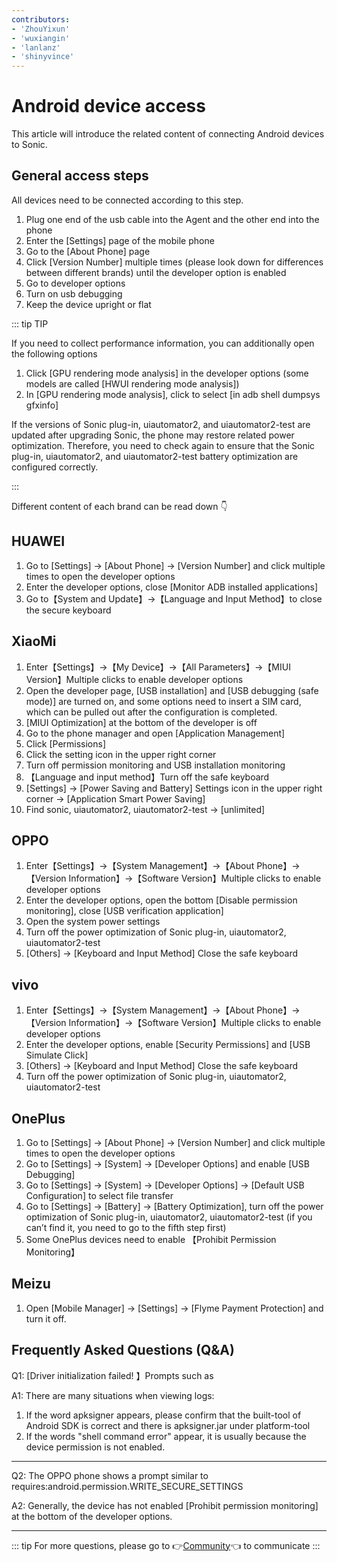 ```yaml
---
contributors:
- 'ZhouYixun'
- 'wuxiangin'
- 'lanlanz'
- 'shinyvince'
---
```


# Android device access

This article will introduce the related content of connecting Android devices to Sonic.

## General access steps

All devices need to be connected according to this step.

1. Plug one end of the usb cable into the Agent and the other end into the phone
2. Enter the [Settings] page of the mobile phone
3. Go to the [About Phone] page
4. Click [Version Number] multiple times (please look down for differences between different brands) until the developer option is enabled
5. Go to developer options
6. Turn on usb debugging
7. Keep the device upright or flat

::: tip TIP

If you need to collect performance information, you can additionally open the following options
1. Click [GPU rendering mode analysis] in the developer options (some models are called [HWUI rendering mode analysis])
2. In [GPU rendering mode analysis], click to select [in adb shell dumpsys gfxinfo]

If the versions of Sonic plug-in, uiautomator2, and uiautomator2-test are updated after upgrading Sonic, the phone may restore related power optimization.
Therefore, you need to check again to ensure that the Sonic plug-in, uiautomator2, and uiautomator2-test battery optimization are configured correctly.

:::

Different content of each brand can be read down 👇

## HUAWEI

1. Go to [Settings] -> [About Phone] -> [Version Number] and click multiple times to open the developer options
2. Enter the developer options, close [Monitor ADB installed applications]
3. Go to【System and Update】->【Language and Input Method】to close the secure keyboard

## XiaoMi

1. Enter【Settings】->【My Device】->【All Parameters】->【MIUI Version】Multiple clicks to enable developer options
2. Open the developer page, [USB installation] and [USB debugging (safe mode)] are turned on, and some options need to insert a SIM card, which can be pulled out after the configuration is completed.
3. [MIUI Optimization] at the bottom of the developer is off
4. Go to the phone manager and open [Application Management]
5. Click [Permissions]
6. Click the setting icon in the upper right corner
7. Turn off permission monitoring and USB installation monitoring
8. 【Language and input method】Turn off the safe keyboard
9. [Settings] -> [Power Saving and Battery] Settings icon in the upper right corner -> [Application Smart Power Saving]
10. Find sonic, uiautomator2, uiautomator2-test -> [unlimited]

## OPPO

1. Enter【Settings】->【System Management】->【About Phone】->【Version Information】->【Software Version】Multiple clicks to enable developer options
2. Enter the developer options, open the bottom [Disable permission monitoring], close [USB verification application]
3. Open the system power settings
4. Turn off the power optimization of Sonic plug-in, uiautomator2, uiautomator2-test
5. [Others] -> [Keyboard and Input Method] Close the safe keyboard

## vivo

1. Enter【Settings】->【System Management】->【About Phone】->【Version Information】->【Software Version】Multiple clicks to enable developer options
2. Enter the developer options, enable [Security Permissions] and [USB Simulate Click]
3. [Others] -> [Keyboard and Input Method] Close the safe keyboard
4. Turn off the power optimization of Sonic plug-in, uiautomator2, uiautomator2-test

## OnePlus

1. Go to [Settings] -> [About Phone] -> [Version Number] and click multiple times to open the developer options
2. Go to [Settings] -> [System] -> [Developer Options] and enable [USB Debugging]
3. Go to [Settings] -> [System] -> [Developer Options] -> [Default USB Configuration] to select file transfer
4. Go to [Settings] -> [Battery] -> [Battery Optimization], turn off the power optimization of Sonic plug-in, uiautomator2, uiautomator2-test (if you can’t find it, you need to go to the fifth step first)
5. Some OnePlus devices need to enable 【Prohibit Permission Monitoring】

## Meizu

1. Open [Mobile Manager] -> [Settings] -> [Flyme Payment Protection] and turn it off.

## Frequently Asked Questions (Q&A)

Q1: [Driver initialization failed! 】Prompts such as

A1: There are many situations when viewing logs:

1. If the word apksigner appears, please confirm that the built-tool of Android SDK is correct and there is apksigner.jar under platform-tool
2. If the words "shell command error" appear, it is usually because the device permission is not enabled.

---

Q2: The OPPO phone shows a prompt similar to requires:android.permission.WRITE_SECURE_SETTINGS

A2: Generally, the device has not enabled [Prohibit permission monitoring] at the bottom of the developer options.

---

::: tip
For more questions, please go to 👉[Community](https://sonic-cloud.wiki)👈 to communicate
:::
